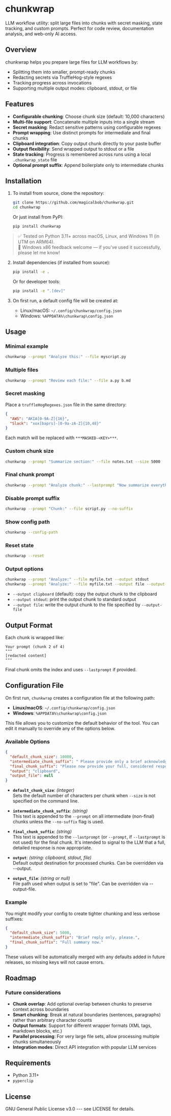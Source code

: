 chunkwrap
=========

LLM workflow utility: split large files into chunks with secret masking, state tracking, and custom prompts. Perfect for code review, documentation analysis, and web-only AI access.

Overview
--------

chunkwrap helps you prepare large files for LLM workflows by:

-   Splitting them into smaller, prompt-ready chunks
-   Redacting secrets via TruffleHog-style regexes
-   Tracking progress across invocations
-   Supporting multiple output modes: clipboard, stdout, or file

Features
--------

-   **Configurable chunking**: Choose chunk size (default: 10,000 characters)
-   **Multi-file support**: Concatenate multiple inputs into a single stream
-   **Secret masking**: Redact sensitive patterns using configurable regexes
-   **Prompt wrapping**: Use distinct prompts for intermediate and final chunks
-   **Clipboard integration**: Copy output chunk directly to your paste buffer
-   **Output flexibility**: Send wrapped output to stdout or a file
-   **State tracking**: Progress is remembered across runs using a local `.chunkwrap_state` file
-   **Optional prompt suffix**: Append boilerplate only to intermediate chunks

Installation
------------

1.  To install from source, clone the repository:

    ```bash
    git clone https://github.com/magicalbob/chunkwrap.git
    cd chunkwrap
    ```

    Or just install from PyPI:

    ```bash
    pip install chunkwrap
    ```

> ✅ Tested on Python 3.11+ across macOS, Linux, and Windows 11 (in UTM on ARM64).  
> 🧪 Windows x86 feedback welcome — if you've used it successfully, please let me know!

2.  Install dependencies (if installed from source):

    ```bash
    pip install -e .
    ```

    Or for developer tools:

    ```bash
    pip install -e ".[dev]"
    ```

3.  On first run, a default config file will be created at:

    -   Linux/macOS: `~/.config/chunkwrap/config.json`
    -   Windows: `%APPDATA%\chunkwrap\config.json`

Usage
-----

### Minimal example

```bash
chunkwrap --prompt "Analyze this:" --file myscript.py
```

### Multiple files

```bash
chunkwrap --prompt "Review each file:" --file a.py b.md
```

### Secret masking

Place a `truffleHogRegexes.json` file in the same directory:

```json
{
  "AWS": "AKIA[0-9A-Z]{16}",
  "Slack": "xox[baprs]-[0-9a-zA-Z]{10,48}"
}
```

Each match will be replaced with `***MASKED-<KEY>***`.

### Custom chunk size

```bash
chunkwrap --prompt "Summarize section:" --file notes.txt --size 5000
```

### Final chunk prompt

```bash
chunkwrap --prompt "Analyze chunk:" --lastprompt "Now summarize everything:" --file long.txt
```

### Disable prompt suffix

```bash
chunkwrap --prompt "Chunk:" --file script.py --no-suffix
```

### Show config path

```bash
chunkwrap --config-path
```

### Reset state

```bash
chunkwrap --reset
```

### Output options

```bash
chunkwrap --prompt "Analyze:" --file myfile.txt --output stdout
chunkwrap --prompt "Analyze:" --file myfile.txt --output file --output-file output.txt
```

- `--output clipboard` (default): copy the output chunk to the clipboard
- `--output stdout`: print the output chunk to standard output
- `--output file`: write the output chunk to the file specified by `--output-file`

Output Format
-------------

Each chunk is wrapped like:

```
Your prompt (chunk 2 of 4)
"""
[redacted content]
"""
```

Final chunk omits the index and uses `--lastprompt` if provided.

Configuration File
------------------

On first run, `chunkwrap` creates a configuration file at the following path:

-   **Linux/macOS**: `~/.config/chunkwrap/config.json`
-   **Windows**: `%APPDATA%\chunkwrap\config.json`

This file allows you to customize the default behavior of the tool. You can edit it manually to override any of the options below.

### Available Options

```json
{
  "default_chunk_size": 10000,
  "intermediate_chunk_suffix": " Please provide only a brief acknowledgment that you've received this chunk. Save your detailed analysis for the final chunk.",
  "final_chunk_suffix": "Please now provide your full, considered response to all previous chunks.",
  "output": "clipboard",
  "output_file": null
}
```

-   **`default_chunk_size`**: *(integer)*\
    Sets the default number of characters per chunk when `--size` is not specified on the command line.

-   **`intermediate_chunk_suffix`**: *(string)*\
    This text is appended to the `--prompt` on all intermediate (non-final) chunks unless the `--no-suffix` flag is used.

-   **`final_chunk_suffix`**: *(string)*\
    This text is appended to the `--lastprompt` (or `--prompt`, if `--lastprompt` is not used) for the final chunk. It's intended to signal to the LLM that a full, detailed response is now appropriate.

-   **`output`**: *(string: clipboard, stdout, file)*\
    Default output destination for processed chunks. Can be overridden via --output.

-   **`output_file`**: *(string or null)*\
    File path used when output is set to "file". Can be overridden via --output-file.

### Example

You might modify your config to create tighter chunking and less verbose suffixes:

```json
{
  "default_chunk_size": 5000,
  "intermediate_chunk_suffix": "Brief reply only, please.",
  "final_chunk_suffix": "Full summary now."
}
```

These values will be automatically merged with any defaults added in future releases, so missing keys will not cause errors.

Roadmap
-------

### Future considerations

-   **Chunk overlap**: Add optional overlap between chunks to preserve context across boundaries
-   **Smart chunking**: Break at natural boundaries (sentences, paragraphs) rather than arbitrary character counts
-   **Output formats**: Support for different wrapper formats (XML tags, markdown blocks, etc.)
-   **Parallel processing**: For very large file sets, allow processing multiple chunks simultaneously
-   **Integration modes**: Direct API integration with popular LLM services

Requirements
------------

-   Python 3.11+
-   `pyperclip`

License
-------

GNU General Public License v3.0 --- see LICENSE for details.
